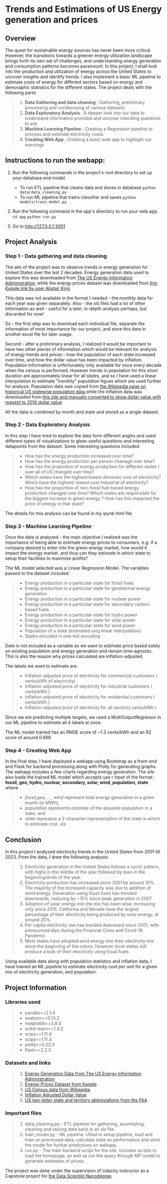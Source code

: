 # Trends and Estimations of US Energy generation and prices

## Overview
The quest for sustainable energy sources has never been more critical. However, the transitions towards a greener energy utilization landscape brings forth its own set of challenges, and understanding energy generation and consumption patterns becomes paramount. 
In this project, I shall look into the production and utilization of energy across the United States to uncover insights and identify trends. I also implement a basic ML pipeline to estimate costs of energy for different sectors based on energy and demoraphic statistics for the different states.
The project deals with the following parts:
>	1. **Data Gathering and data cleaning** : Gathering, preliminary processing and condesnsing of various datasets
>	2. **Data Exploratory Analysis** : A deeper look into our data to understand informatino provided and uncover intersting questions to ask
>	3. **Machine Learning Pipeline** : Creating a Regression pipeline to process and estimate electricity costs.
>	4. **Creating Web App** :  Creating a basic web app to highlight our learnings 

## Instructions to run the webapp:
1. Run the following commands in the project's root directory to set up your database and model.

    - To run ETL pipeline that cleans data and stores in database 
        `python data/data_cleaning.py`
    - To run ML pipeline that trains classifier and saves 
        `python models/train_model.py`

2. Run the following command in the app's directory to run your web app.
    `cd app`
	`python run.py`

3. Go to  http://127.0.0.1:3001

## Project Analysis

### Step 1 - Data gathering and data cleaning

The aim of the project was to observe trends in energy generation for United States over the last 2 decades. Energy generation data used to explore this was downloaded from [The US Energy Information Administration]( https://www.eia.gov/electricity/data/eia923/), while the energy prices dataset was downloaded from [ this Kaggle link by user Alistair King](https://www.kaggle.com/datasets/alistairking/electricity-prices)

This data was not available in the format I needed - the monthly data for each year was given separately. Also - the xls files had a lot of other information as well - useful for a later, in-depth analysis perhaps, but discarded for now!

So - the first step was to download each individual file, separate the information of most importance for our project, and store this data in another excel file for later usage.

Second - after a preliminary analysis, I realized it would be important to have two other pieces of information which would be relevant for analysis of energy trends and prices - how the population of each state increased over time, and how the dollar value has been impacted by inflation. Population information is unfortunately only available for once every decade when the census is performed. However trends in population for this short duration are approximately linear for all states, and so I have used a linear interpolation to estimate "monthly" population figues which are used further for analysis.
Population data was copied from [the Wikipedia page on historical US statewise population data ](https://en.wikipedia.org/wiki/List_of_U.S._states_and_territories_by_historical_population#1960%E2%80%932020,_census_data) while the inflation data was downloaded from [ this site and manually converted to show dollar value with respect to 2010 dollar value](https://www.in2013dollars.com/us/inflation/2001?amount=1)

All the data is combined by month and state and stored as a single dataset. 

### Step 2 - Data Exploratory Analysis

In this step I have tried to explore the data form different angles and used different types of visualizations to glean useful questions and interesting datapoints from the dataset.
Some interesting questions included:
> * How has the energy production increased over time?
> * How has the energy production per person chanegd over time?
> * How has the proportion of energy production for different states / over all of US changed over time?
> * Which states have the highest/lowest domestic cost of electricity? Which have the highest/ lowest cost industrial of electricity?
> * How has the proportion of non-fossil fuel based energy production changed over time? Which states are responsible for the biggest increase in green energy ? How has this impacted the price of energy in that state?

The details for this analysis can be found in my ipynb html file.

### Step 3 - Machine Learning Pipeline

Once the data is analyzed - the main objective I realized was the importance of being able to estimate energy prices to consumers, e.g. if a company desired to enter into the green energy market, how would it impact the energy market, and thus can they estimate in which state to setup their facilities to maximize profits?

The ML model selected was a Linear Regression Model. The variables passed to the dataset included:
> * Energy production in a particular state for fossil fuels
> * Energy production in a particular state for geothermal energy generation
> * Energy production in a particular state for nuclear power 
> * Energy production in a particular state for secondary carbon-based fuels 
> * Energy production in a particular state for hydro power 
> * Energy production in a particular state for solar power 
> * Energy production in a particular state for wind power 
> * Population of a state (estimated usig linear interpolation)
> * States encoded in one-hot encoding

Date is not included as a variable as we want to estimate price based solely on existing population and energy generation and remain time-agnostic. This is also the reason why prices calculated are inflation-adjusted.

The labels we want to estimate are:
> * Inflation-adjusted price of electricity for commercial customers ( cents/kWh of electricity) 
> * Inflation-adjusted price of electricity for industrial customers ( cents/kWh ) 
> * Inflation-adjusted price of electricity for residential customers ( cents/kWh ) 
> * Inflation-adjusted price of electricity for all sectors( cents/kWh ) 

Since we are predicting multiple targets, we used a MultiOutputRegressor in our ML pipeline to estimate all 4 labels at once.

The ML model trained has an RMSE score of ~1.3 cents/kWh and an R2 score of around 0.868

### Step 4 - Creating Web App

In the final step, I have deployed a webapp using Bootstrap as a front-end and Flask for backend processing along with Plotly for generating graphs. 
The webapp includes a few charts regarding energy generation. The site also loads the trained ML model which accepts use
r input of the format :
**fossil, geo, hydro, nuclear, secondary, solar, wind, population, state** where 
> * *fossil,geo, ..., wind* represent total energy generation in a given month (in MWh), 
> * *population* represents estimate of the absolute population in a state, and 
> * *state* represens a 2-character representation of the state in which to estimate cost.
xls

## Conclusion
In this project I analyzed electricity trends in the United States from 2001 till 2023. From the data, I drew the following analysis:
> 1. Electricity generation in the United States follows a cyclic pattern, with highs in the middle of the year followed by lows  in the beginning/ends of the year.
> 2. Electricity production has increased since 2001 by around 10%. The majority of the increased capacity was due to addition of wind energy. Generation using fossil fuels has trended downwards, reducing by ~15% since peak generation in 2007.
> 3. Adoption of solar energy into the mix has been slow, increasing only since 2015. California and Nevada have the largest percentage of their electricity being produced by solar energy, at around 20%.
> 4. Per capita electricity use has trended downward since 2001, with pronounced dips during the Financial Crisis and Covid-19 Pandemic.
> 5. Most states have adopted wind energy into their electricity mix since the beginning of the cntury. However most states still produce a bulk of their electricity using fossil fuels.

Using available data along with population statistics and inflation data, I have trained an ML pipeline to estimate electricity cost per unit for a given mix of electricity generation, and population.

## Project Information

### Libraries used
> * pandas==2.1.4
> * seaborn==0.13.2
> * matplotlib==3.8.4
> * scikit-learn==1.4.2
> * scipy==1.11.4
> * scipy==1.11.4
> * plotly==5.22.0
> * flask==2.2.2

### Datasets and links
> 1. [Energy Generation Data from The US Energy Information Administration]( https://www.eia.gov/electricity/data/eia923/)
> 2. [Energy Prices Dataset from Kaggle](https://www.kaggle.com/datasets/alistairking/electricity-prices)
> 3. [US Census data from Wikipedia](https://en.wikipedia.org/wiki/List_of_U.S._states_and_territories_by_historical_population#1960%E2%80%932020,_census_data)
> 4. [Inflation Adjusted Dollar Value](https://www.in2013dollars.com/us/inflation/2001?amount=1)
> 5. [US two-letter state and territory abbreviations from the FAA](https://www.faa.gov/air_traffic/publications/atpubs/cnt_html/appendix_a.html)

### Important files 
> 1. data_cleaning.py - ETL pipeline for gathering, assimilating, cleaning and storing data back in an xls file.
> 2. train_model.py - ML pipeline. USed to setup pipeline, load and train on processed data, calculate stats on performance and store the model for further predictions on webapp.
> 3. run.py - The main backend script for the site. Includes scripts to load the homepage, as well as run the query through MP model to generate estimates of prices.

The project was done under the supervision of Udacity instructor as a Capstone project for [the Data Scientist Nanodegree](https://www.udacity.com/course/data-scientist-nanodegree--nd025).
